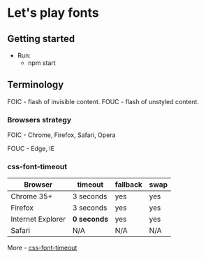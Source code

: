 # Let's play fonts

## Getting started

* Run:
    * npm start

## Terminology

FOIC - flash of invisible content.
FOUC - flash of unstyled content.

### Browsers strategy

FOIC - Chrome, Firefox, Safari, Opera

FOUC - Edge, IE

### css-font-timeout

Browser            | timeout      | fallback  | swap
------------------ | ------------ | --------- | --------
Chrome 35+         | 3 seconds    | yes       | yes
Firefox            | 3 seconds    | yes       | yes
Internet Explorer  | **0 seconds**| yes       | yes
Safari             | N/A          | N/A       | N/A


More - [css-font-timeout](https://github.com/igrigorik/css-font-timeout)